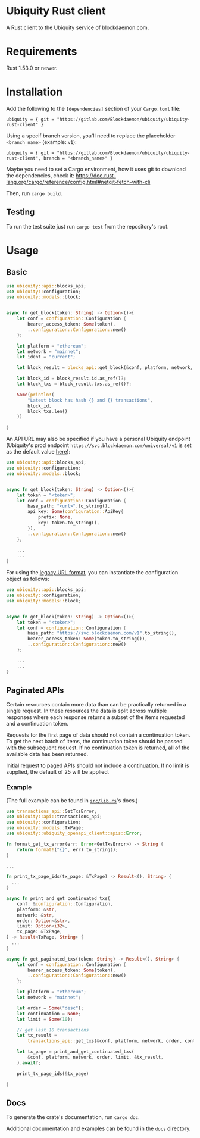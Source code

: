 # Ubiquity Rust client
A Rust client to the Ubiquity service of blockdaemon.com.

# Requirements
Rust 1.53.0 or newer.

# Installation
Add the following to the `[dependencies]` section of your `Cargo.toml` file:

```
ubiquity = { git = "https://gitlab.com/Blockdaemon/ubiquity/ubiquity-rust-client" }
```

Using a specif branch version, you'll need to replace the placeholder `<branch_name>` (example: `v1`):
```
ubiquity = { git = "https://gitlab.com/Blockdaemon/ubiquity/ubiquity-rust-client", branch = "<branch_name>" }
```

Maybe you need to set a Cargo environment, how it uses git to download the dependencies, check it: https://doc.rust-lang.org/cargo/reference/config.html#netgit-fetch-with-cli

Then, run `cargo build`.

## Testing
To run the test suite just run `cargo test` from the repository's root.

# Usage

## Basic


```rust
use ubiquity::api::blocks_api;
use ubiquity::configuration;
use ubiquity::models::block;


async fn get_block(token: String) -> Option<()>{
    let conf = configuration::Configuration {
        bearer_access_token: Some(token),
        ..configuration::Configuration::new()
    };

    let platform = "ethereum";
    let network = "mainnet";
    let ident = "current";

    let block_result = blocks_api::get_block(&conf, platform, network, ident).await.ok()?;

    let block_id = block_result.id.as_ref()?;
    let block_txs = block_result.txs.as_ref()?;

    Some(println!(
        "Latest block has hash {} and {} transactions",
        block_id,
        block_txs.len()
    ))

}
```

An API URL may also be specified if you have a personal Ubiquity endpoint (Ubiquity's prod endpoint `https://svc.blockdaemon.com/universal/v1` is set as the default value [here](https://gitlab.com/Blockdaemon/ubiquity/ubiquity-rust-client/-/blob/master/generated/src/apis/configuration.rs#L43)): 

```rust
use ubiquity::api::blocks_api;
use ubiquity::configuration;
use ubiquity::models::block;


async fn get_block(token: String) -> Option<()>{
    let token = "<token>";
    let conf = configuration::Configuration {
        base_path: "<url>".to_string(),
        api_key: Some(configuration::ApiKey{
            prefix: None,
            key: token.to_string(),
        }),
        ..configuration::Configuration::new()
    };

    ...
    ...
}
```

For using the [legacy URL format](https://blockdaemon.com/documentation/ubiquity-api/authentication/#legacy), you can instantiate the configuration object as follows:

```rust
use ubiquity::api::blocks_api;
use ubiquity::configuration;
use ubiquity::models::block;


async fn get_block(token: String) -> Option<()>{
    let token = "<token>";
    let conf = configuration::Configuration {
        base_path: "https://svc.blockdaemon.com/v1".to_string(),
        bearer_access_token: Some(token.to_string()),
        ..configuration::Configuration::new()
    };

    ...
    ...
}
```

## Paginated APIs

Certain resources contain more data than can be practically returned in a single request. In these resources the data is split across multiple responses where each response returns a subset of the items requested and a continuation token.

Requests for the first page of data should not contain a continuation token. To get the next batch of items, the continuation token should be passed with the subsequent request. If no continuation token is returned, all of the available data has been returned.

Initial request to paged APIs should not include a continuation. If no limit is supplied, the default of 25 will be applied.

### Example

(The full example can be found in [`src/lib.rs`](src/lib.rs)'s docs.)

```rust
use transactions_api::GetTxsError;
use ubiquity::api::transactions_api;
use ubiquity::configuration;
use ubiquity::models::TxPage;
use ubiquity::ubiquity_openapi_client::apis::Error;

fn format_get_tx_error(err: Error<GetTxsError>) -> String {
    return format!("{}", err).to_string();
}

...

fn print_tx_page_ids(tx_page: &TxPage) -> Result<(), String> {
  ...
}

async fn print_and_get_continuated_txs(
    conf: &configuration::Configuration,
    platform: &str,
    network: &str,
    order: Option<&str>,
    limit: Option<i32>,
    tx_page: &TxPage,
) -> Result<TxPage, String> {
  ...
}

async fn get_paginated_txs(token: String) -> Result<(), String> {
    let conf = configuration::Configuration {
        bearer_access_token: Some(token),
        ..configuration::Configuration::new()
    };

    let platform = "ethereum";
    let network = "mainnet";

    let order = Some("desc");
    let continuation = None;
    let limit = Some(10);

    // get last 10 transactions
    let tx_result =
        transactions_api::get_txs(&conf, platform, network, order, continuation, limit).await.map_err(format_get_tx_error)?;

    let tx_page = print_and_get_continuated_txs(
        &conf, platform, network, order, limit, &tx_result,
    ).await?;

    print_tx_page_ids(&tx_page)

}
```

## Docs
To generate the crate's documentation, run `cargo doc`.

Additional documentation and examples can be found in the `docs` directory.
